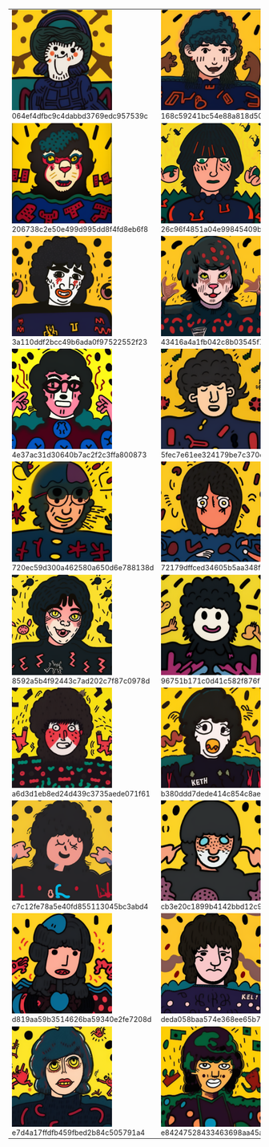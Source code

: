 <table><tr>
  <tr>
  <td valign="bottom" style="width: 200px;">
  <div style="word-wrap: break-word;">
  <img src="./064ef4dfbc9c4dabbd3769edc957539c.png" width="200">
  064ef4dfbc9c4dabbd3769edc957539c
  </div>
  </td>
  
  <td valign="bottom" style="width: 200px;">
  <div style="word-wrap: break-word;">
  <img src="./168c59241bc54e88a818d5030dae6a6b.png" width="200">
  168c59241bc54e88a818d5030dae6a6b
  </div>
  </td>
  
  <td valign="bottom" style="width: 200px;">
  <div style="word-wrap: break-word;">
  <img src="./193fcd13996842cfb6b970c11ab57044.png" width="200">
  193fcd13996842cfb6b970c11ab57044
  </div>
  </td>
  
  <td valign="bottom" style="width: 200px;">
  <div style="word-wrap: break-word;">
  <img src="./19c78a3a58a9479fb6725fd0a9b612ce.png" width="200">
  19c78a3a58a9479fb6725fd0a9b612ce
  </div>
  </td>
  
  <td valign="bottom" style="width: 200px;">
  <div style="word-wrap: break-word;">
  <img src="./1f67931be4e24562a9cd028ad42217d9.png" width="200">
  1f67931be4e24562a9cd028ad42217d9
  </div>
  </td>
  
  </tr>
  <tr>
  <td valign="bottom" style="width: 200px;">
  <div style="word-wrap: break-word;">
  <img src="./206738c2e50e499d995dd8f4fd8eb6f8.png" width="200">
  206738c2e50e499d995dd8f4fd8eb6f8
  </div>
  </td>
  
  <td valign="bottom" style="width: 200px;">
  <div style="word-wrap: break-word;">
  <img src="./26c96f4851a04e99845409bdd81a1868.png" width="200">
  26c96f4851a04e99845409bdd81a1868
  </div>
  </td>
  
  <td valign="bottom" style="width: 200px;">
  <div style="word-wrap: break-word;">
  <img src="./2810ad7945c446abb01ecf6fb03cf512.png" width="200">
  2810ad7945c446abb01ecf6fb03cf512
  </div>
  </td>
  
  <td valign="bottom" style="width: 200px;">
  <div style="word-wrap: break-word;">
  <img src="./293300588d214d88806d5439fa022bed.png" width="200">
  293300588d214d88806d5439fa022bed
  </div>
  </td>
  
  <td valign="bottom" style="width: 200px;">
  <div style="word-wrap: break-word;">
  <img src="./2b4113b565534342bda37d6f961d6b84.png" width="200">
  2b4113b565534342bda37d6f961d6b84
  </div>
  </td>
  
  </tr>
  <tr>
  <td valign="bottom" style="width: 200px;">
  <div style="word-wrap: break-word;">
  <img src="./3a110ddf2bcc49b6ada0f97522552f23.png" width="200">
  3a110ddf2bcc49b6ada0f97522552f23
  </div>
  </td>
  
  <td valign="bottom" style="width: 200px;">
  <div style="word-wrap: break-word;">
  <img src="./43416a4a1fb042c8b03545f7e10502fd.png" width="200">
  43416a4a1fb042c8b03545f7e10502fd
  </div>
  </td>
  
  <td valign="bottom" style="width: 200px;">
  <div style="word-wrap: break-word;">
  <img src="./4800f3d9737c40b1b42c4f9229ba0d37.png" width="200">
  4800f3d9737c40b1b42c4f9229ba0d37
  </div>
  </td>
  
  <td valign="bottom" style="width: 200px;">
  <div style="word-wrap: break-word;">
  <img src="./4860b680330e4b37848c5423f91bc2e1.png" width="200">
  4860b680330e4b37848c5423f91bc2e1
  </div>
  </td>
  
  <td valign="bottom" style="width: 200px;">
  <div style="word-wrap: break-word;">
  <img src="./49a10a78bff049a1be45431f6cf011de.png" width="200">
  49a10a78bff049a1be45431f6cf011de
  </div>
  </td>
  
  </tr>
  <tr>
  <td valign="bottom" style="width: 200px;">
  <div style="word-wrap: break-word;">
  <img src="./4e37ac31d30640b7ac2f2c3ffa800873.png" width="200">
  4e37ac31d30640b7ac2f2c3ffa800873
  </div>
  </td>
  
  <td valign="bottom" style="width: 200px;">
  <div style="word-wrap: break-word;">
  <img src="./5fec7e61ee324179be7c370db9b724a1.png" width="200">
  5fec7e61ee324179be7c370db9b724a1
  </div>
  </td>
  
  <td valign="bottom" style="width: 200px;">
  <div style="word-wrap: break-word;">
  <img src="./6694574dde644040a4bd562bad5e5fdd.png" width="200">
  6694574dde644040a4bd562bad5e5fdd
  </div>
  </td>
  
  <td valign="bottom" style="width: 200px;">
  <div style="word-wrap: break-word;">
  <img src="./6dfed65c4e5c43479173f784e333834d.png" width="200">
  6dfed65c4e5c43479173f784e333834d
  </div>
  </td>
  
  <td valign="bottom" style="width: 200px;">
  <div style="word-wrap: break-word;">
  <img src="./7046d13164a2402bbb9ae803de85fed7.png" width="200">
  7046d13164a2402bbb9ae803de85fed7
  </div>
  </td>
  
  </tr>
  <tr>
  <td valign="bottom" style="width: 200px;">
  <div style="word-wrap: break-word;">
  <img src="./720ec59d300a462580a650d6e788138d.png" width="200">
  720ec59d300a462580a650d6e788138d
  </div>
  </td>
  
  <td valign="bottom" style="width: 200px;">
  <div style="word-wrap: break-word;">
  <img src="./72179dffced34605b5aa348f4d87863a.png" width="200">
  72179dffced34605b5aa348f4d87863a
  </div>
  </td>
  
  <td valign="bottom" style="width: 200px;">
  <div style="word-wrap: break-word;">
  <img src="./7a3422ca59cc49f584068b7b6b53b2f4.png" width="200">
  7a3422ca59cc49f584068b7b6b53b2f4
  </div>
  </td>
  
  <td valign="bottom" style="width: 200px;">
  <div style="word-wrap: break-word;">
  <img src="./7f34d67538b145db9679395c8cb3a302.png" width="200">
  7f34d67538b145db9679395c8cb3a302
  </div>
  </td>
  
  <td valign="bottom" style="width: 200px;">
  <div style="word-wrap: break-word;">
  <img src="./826715ec7b334d1b85a3daa876ed8600.png" width="200">
  826715ec7b334d1b85a3daa876ed8600
  </div>
  </td>
  
  </tr>
  <tr>
  <td valign="bottom" style="width: 200px;">
  <div style="word-wrap: break-word;">
  <img src="./8592a5b4f92443c7ad202c7f87c0978d.png" width="200">
  8592a5b4f92443c7ad202c7f87c0978d
  </div>
  </td>
  
  <td valign="bottom" style="width: 200px;">
  <div style="word-wrap: break-word;">
  <img src="./96751b171c0d41c582f876f795c40da4.png" width="200">
  96751b171c0d41c582f876f795c40da4
  </div>
  </td>
  
  <td valign="bottom" style="width: 200px;">
  <div style="word-wrap: break-word;">
  <img src="./9be4eae2c94445488231305bb290afbb.png" width="200">
  9be4eae2c94445488231305bb290afbb
  </div>
  </td>
  
  <td valign="bottom" style="width: 200px;">
  <div style="word-wrap: break-word;">
  <img src="./a03e692da4a64d29829ce6d5f6503c74.png" width="200">
  a03e692da4a64d29829ce6d5f6503c74
  </div>
  </td>
  
  <td valign="bottom" style="width: 200px;">
  <div style="word-wrap: break-word;">
  <img src="./a55acc6c43cb4260bf47d6b4d43ce493.png" width="200">
  a55acc6c43cb4260bf47d6b4d43ce493
  </div>
  </td>
  
  </tr>
  <tr>
  <td valign="bottom" style="width: 200px;">
  <div style="word-wrap: break-word;">
  <img src="./a6d3d1eb8ed24d439c3735aede071f61.png" width="200">
  a6d3d1eb8ed24d439c3735aede071f61
  </div>
  </td>
  
  <td valign="bottom" style="width: 200px;">
  <div style="word-wrap: break-word;">
  <img src="./b380ddd7dede414c854c8ae104a41765.png" width="200">
  b380ddd7dede414c854c8ae104a41765
  </div>
  </td>
  
  <td valign="bottom" style="width: 200px;">
  <div style="word-wrap: break-word;">
  <img src="./b403956c7c224e9db86743ecae717312.png" width="200">
  b403956c7c224e9db86743ecae717312
  </div>
  </td>
  
  <td valign="bottom" style="width: 200px;">
  <div style="word-wrap: break-word;">
  <img src="./bdaf7e29062f46c4b87fc4b2cf7d48a9.png" width="200">
  bdaf7e29062f46c4b87fc4b2cf7d48a9
  </div>
  </td>
  
  <td valign="bottom" style="width: 200px;">
  <div style="word-wrap: break-word;">
  <img src="./c19add83fbb74c4d8fc98992da5bf4d9.png" width="200">
  c19add83fbb74c4d8fc98992da5bf4d9
  </div>
  </td>
  
  </tr>
  <tr>
  <td valign="bottom" style="width: 200px;">
  <div style="word-wrap: break-word;">
  <img src="./c7c12fe78a5e40fd855113045bc3abd4.png" width="200">
  c7c12fe78a5e40fd855113045bc3abd4
  </div>
  </td>
  
  <td valign="bottom" style="width: 200px;">
  <div style="word-wrap: break-word;">
  <img src="./cb3e20c1899b4142bbd12c970c5f3099.png" width="200">
  cb3e20c1899b4142bbd12c970c5f3099
  </div>
  </td>
  
  <td valign="bottom" style="width: 200px;">
  <div style="word-wrap: break-word;">
  <img src="./cec134a77c0a4c4bbdc7d891220e0df9.png" width="200">
  cec134a77c0a4c4bbdc7d891220e0df9
  </div>
  </td>
  
  <td valign="bottom" style="width: 200px;">
  <div style="word-wrap: break-word;">
  <img src="./cfd043617b72479a8b68cec30f6b33c7.png" width="200">
  cfd043617b72479a8b68cec30f6b33c7
  </div>
  </td>
  
  <td valign="bottom" style="width: 200px;">
  <div style="word-wrap: break-word;">
  <img src="./d2c108db6dcd41cf8d3f5d71a94e2169.png" width="200">
  d2c108db6dcd41cf8d3f5d71a94e2169
  </div>
  </td>
  
  </tr>
  <tr>
  <td valign="bottom" style="width: 200px;">
  <div style="word-wrap: break-word;">
  <img src="./d819aa59b3514626ba59340e2fe7208d.png" width="200">
  d819aa59b3514626ba59340e2fe7208d
  </div>
  </td>
  
  <td valign="bottom" style="width: 200px;">
  <div style="word-wrap: break-word;">
  <img src="./deda058baa574e368ee65b780736c80b.png" width="200">
  deda058baa574e368ee65b780736c80b
  </div>
  </td>
  
  <td valign="bottom" style="width: 200px;">
  <div style="word-wrap: break-word;">
  <img src="./df488947560a409f921dfbb74602ab26.png" width="200">
  df488947560a409f921dfbb74602ab26
  </div>
  </td>
  
  <td valign="bottom" style="width: 200px;">
  <div style="word-wrap: break-word;">
  <img src="./e03d4aefa86d47d89fa81f14783c0139.png" width="200">
  e03d4aefa86d47d89fa81f14783c0139
  </div>
  </td>
  
  <td valign="bottom" style="width: 200px;">
  <div style="word-wrap: break-word;">
  <img src="./e292554a83d449a190e7680d13908734.png" width="200">
  e292554a83d449a190e7680d13908734
  </div>
  </td>
  
  </tr>
  <tr>
  <td valign="bottom" style="width: 200px;">
  <div style="word-wrap: break-word;">
  <img src="./e7d4a17ffdfb459fbed2b84c505791a4.png" width="200">
  e7d4a17ffdfb459fbed2b84c505791a4
  </div>
  </td>
  
  <td valign="bottom" style="width: 200px;">
  <div style="word-wrap: break-word;">
  <img src="./e84247528433463698aa45ab54ee6c54.png" width="200">
  e84247528433463698aa45ab54ee6c54
  </div>
  </td>
  
  <td valign="bottom" style="width: 200px;">
  <div style="word-wrap: break-word;">
  <img src="./f8e138a9a9484af9a324539d6d3943ef.png" width="200">
  f8e138a9a9484af9a324539d6d3943ef
  </div>
  </td>
  
  <td valign="bottom" style="width: 200px;">
  <div style="word-wrap: break-word;">
  <img src="./fd9cc3dc2c504e8cbdc863c0413cc653.png" width="200">
  fd9cc3dc2c504e8cbdc863c0413cc653
  </div>
  </td>
  
  </tr></table>